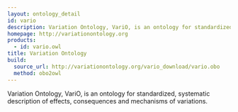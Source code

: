 ```yaml
---
layout: ontology_detail
id: vario
description: Variation Ontology, VariO, is an ontology for standardized, systematic description of effects, consequences and mechanisms of variations.
homepage: http://variationontology.org
products: 
  - id: vario.owl
title: Variation Ontology
build:
  source_url: http://variationontology.org/vario_download/vario.obo
  method: obo2owl
---
```


Variation Ontology, VariO, is an ontology for standardized, systematic description of effects, consequences and mechanisms of variations.
